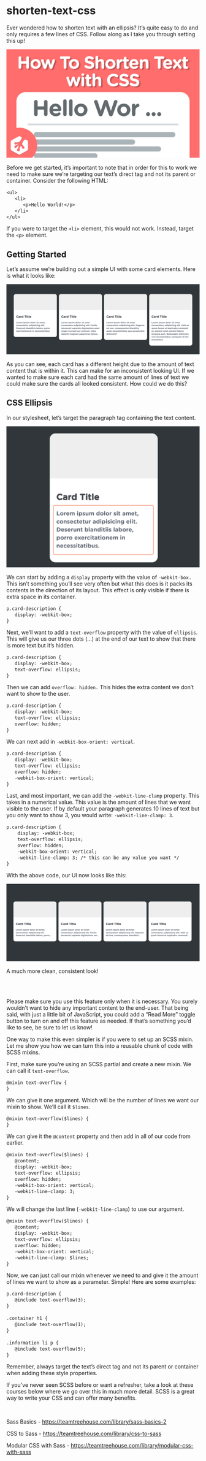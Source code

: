 # shorten-text-css

Ever wondered how to shorten text with an ellipsis? It’s quite easy to do and only requires a few lines of CSS. Follow along as I take you through setting this up!

<img src="./assets/thumb.png">

Before we get started, it’s important to note that in order for this to work we need to make sure we’re targeting our text’s direct tag and not its parent or container. Consider the following HTML:

```
<ul>
   <li>
      <p>Hello World!</p>
   </li>
</ul>
```

If you were to target the `<li>` element, this would not work. Instead, target the `<p>` element.

## Getting Started

Let’s assume we’re building out a simple UI with some card elements. Here is what it looks like:

<img src="./assets/before.png">

As you can see, each card has a different height due to the amount of text content that is within it. This can make for an inconsistent looking UI. If we wanted to make sure each card had the same amount of lines of text we could make sure the cards all looked consistent. How could we do this?

## CSS Ellipsis

In our stylesheet, let’s target the paragraph tag containing the text content.

<img src="./assets/paragraph.png">

We can start by adding a `display` property with the value of `-webkit-box.` This isn’t something you’ll see very often but what this does is it packs its contents in the direction of its layout. This effect is only visible if there is extra space in its container.

```
p.card-description {
   display: -webkit-box;
}
```

Next, we’ll want to add a `text-overflow` property with the value of `ellipsis`. This will give us our three dots (…) at the end of our text to show that there is more text but it’s hidden.

```
p.card-description {
   display: -webkit-box;
   text-overflow: ellipsis;
}
```

Then we can add `overflow: hidden.` This hides the extra content we don’t want to show to the user.

```
p.card-description {
   display: -webkit-box;
   text-overflow: ellipsis;
   overflow: hidden;
}
```

We can next add in `-webkit-box-orient: vertical`.

```
p.card-description {
   display: -webkit-box;
   text-overflow: ellipsis;
   overflow: hidden;
   -webkit-box-orient: vertical;
}
```

Last, and most important, we can add the `-webkit-line-clamp` property. This takes in a numerical value. This value is the amount of lines that we want visible to the user. If by default your paragraph generates 10 lines of text but you only want to show 3, you would write: `-webkit-line-clamp: 3`.

```
p.card-description {
    display: -webkit-box;
    text-overflow: ellipsis;
    overflow: hidden;
    -webkit-box-orient: vertical;
    -webkit-line-clamp: 3; /* this can be any value you want */
}
```

With the above code, our UI now looks like this:

<img src="./assets/after.png">

A much more clean, consistent look!

<br><br>

Please make sure you use this feature only when it is necessary. You surely wouldn’t want to hide any important content to the end-user. That being said, with just a little bit of JavaScript, you could add a “Read More” toggle button to turn on and off this feature as needed. If that’s something you’d like to see, be sure to let us know!

One way to make this even simpler is if you were to set up an SCSS mixin. Let me show you how we can turn this into a reusable chunk of code with SCSS mixins.

First, make sure you’re using an SCSS partial and create a new mixin. We can call it `text-overflow`.

```
@mixin text-overflow { 
}
```

We can give it one argument. Which will be the number of lines we want our mixin to show. We’ll call it `$lines`.

```
@mixin text-overflow($lines) {
}
```

We can give it the `@content` property and then add in all of our code from earlier.

```
@mixin text-overflow($lines) {
   @content;
   display: -webkit-box;
   text-overflow: ellipsis;
   overflow: hidden;
   -webkit-box-orient: vertical;
   -webkit-line-clamp: 3;
}
```

We will change the last line (`-webkit-line-clamp`) to use our argument.

```
@mixin text-overflow($lines) {
   @content;
   display: -webkit-box;
   text-overflow: ellipsis;
   overflow: hidden;
   -webkit-box-orient: vertical;
   -webkit-line-clamp: $lines;
}
```

Now, we can just call our mixin whenever we need to and give it the amount of lines we want to show as a parameter. Simple! Here are some examples:

```
p.card-description {
   @include text-overflow(3);
}

.container h1 {
   @include text-overflow(1);
}

.information li p {
   @include text-overflow(5);
}
```

Remember, always target the text’s direct tag and not its parent or container when adding these style properties.

If you’ve never seen SCSS before or want a refresher, take a look at these courses below where we go over this in much more detail. SCSS is a great way to write your CSS and can offer many benefits.

<br>

Sass Basics - 
<a href="https://teamtreehouse.com/library/sass-basics-2">https://teamtreehouse.com/library/sass-basics-2</a>

CSS to Sass - 
<a href="https://teamtreehouse.com/library/css-to-sass">https://teamtreehouse.com/library/css-to-sass</a>

Modular CSS with Sass - 
<a href="https://teamtreehouse.com/library/modular-css-with-sass">https://teamtreehouse.com/library/modular-css-with-sass</a>
